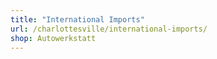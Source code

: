 ```yaml
---
title: "International Imports"
url: /charlottesville/international-imports/
shop: Autowerkstatt
---
```

